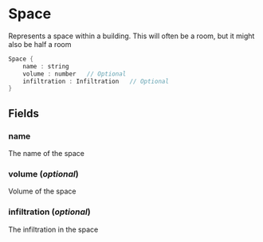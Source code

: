 # Space

  Represents a space within a building. This will
  often be a room, but it might also be half a room


```rs
Space {
	name : string
	volume : number   // Optional
	infiltration : Infiltration   // Optional
}
```

## Fields



### name

  The name of the space




### volume  (*optional*)

  Volume of the space




### infiltration  (*optional*)

  The infiltration in the space




